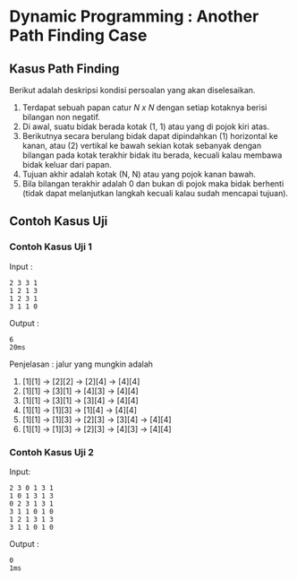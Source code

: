 # Dynamic Programming : Another Path Finding Case

## Kasus Path Finding
Berikut adalah deskripsi kondisi persoalan yang akan diselesaikan.
1. Terdapat sebuah papan catur *N x N* dengan setiap kotaknya berisi bilangan non negatif.
2. Di awal, suatu bidak berada kotak (1, 1) atau yang di pojok kiri atas.
3. Berikutnya secara berulang bidak dapat dipindahkan (1) horizontal ke kanan, atau (2) vertikal ke bawah sekian kotak sebanyak dengan bilangan pada kotak terakhir bidak itu berada, kecuali kalau membawa bidak keluar dari papan.
4. Tujuan akhir adalah kotak (N, N) atau yang pojok kanan bawah.
5. Bila bilangan terakhir adalah 0 dan bukan di pojok maka bidak berhenti (tidak dapat melanjutkan langkah kecuali kalau sudah mencapai tujuan).

## Contoh Kasus Uji
### Contoh Kasus Uji 1 
Input :
```
2 3 3 1
1 2 1 3
1 2 3 1
3 1 1 0
```
Output :
```
6
20ms
```
Penjelasan :
jalur yang mungkin adalah
1. [1][1] -> [2][2] -> [2][4] -> [4][4]
2. [1][1] -> [3][1] -> [4][3] -> [4][4]
3. [1][1] -> [3][1] -> [3][4] -> [4][4]
4. [1][1] -> [1][3] -> [1][4] -> [4][4]
5. [1][1] -> [1][3] -> [2][3] -> [3][4] -> [4][4]
6. [1][1] -> [1][3] -> [2][3] -> [4][3] -> [4][4]

### Contoh Kasus Uji 2
Input:
```
2 3 0 1 3 1
1 0 1 3 1 3
0 2 3 1 3 1
3 1 1 0 1 0
1 2 1 3 1 3
3 1 1 0 1 0
```
Output :
```
0
1ms
```
